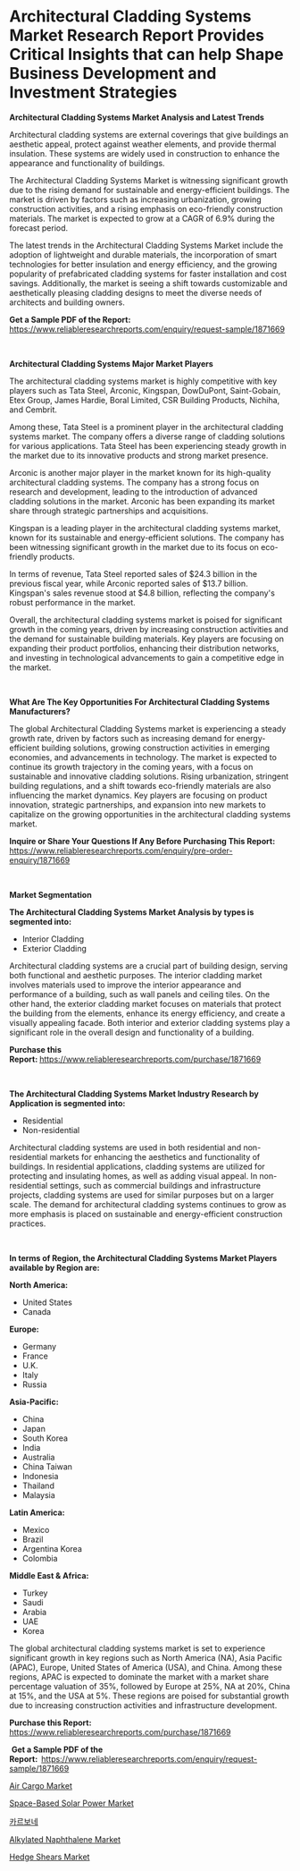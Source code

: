 <p><h1>Architectural Cladding Systems Market Research Report Provides Critical Insights that can help Shape Business Development and Investment Strategies</h1></p><p><strong>Architectural Cladding Systems Market Analysis and Latest Trends</strong></p>
<p><p>Architectural cladding systems are external coverings that give buildings an aesthetic appeal, protect against weather elements, and provide thermal insulation. These systems are widely used in construction to enhance the appearance and functionality of buildings.</p><p>The Architectural Cladding Systems Market is witnessing significant growth due to the rising demand for sustainable and energy-efficient buildings. The market is driven by factors such as increasing urbanization, growing construction activities, and a rising emphasis on eco-friendly construction materials. The market is expected to grow at a CAGR of 6.9% during the forecast period.</p><p>The latest trends in the Architectural Cladding Systems Market include the adoption of lightweight and durable materials, the incorporation of smart technologies for better insulation and energy efficiency, and the growing popularity of prefabricated cladding systems for faster installation and cost savings. Additionally, the market is seeing a shift towards customizable and aesthetically pleasing cladding designs to meet the diverse needs of architects and building owners.</p></p>
<p><strong>Get a Sample PDF of the Report:&nbsp;</strong> <a href="https://www.reliableresearchreports.com/enquiry/request-sample/1871669">https://www.reliableresearchreports.com/enquiry/request-sample/1871669</a></p>
<p>&nbsp;</p>
<p><strong>Architectural Cladding Systems Major Market Players</strong></p>
<p><p>The architectural cladding systems market is highly competitive with key players such as Tata Steel, Arconic, Kingspan, DowDuPont, Saint-Gobain, Etex Group, James Hardie, Boral Limited, CSR Building Products, Nichiha, and Cembrit. </p><p>Among these, Tata Steel is a prominent player in the architectural cladding systems market. The company offers a diverse range of cladding solutions for various applications. Tata Steel has been experiencing steady growth in the market due to its innovative products and strong market presence.</p><p>Arconic is another major player in the market known for its high-quality architectural cladding systems. The company has a strong focus on research and development, leading to the introduction of advanced cladding solutions in the market. Arconic has been expanding its market share through strategic partnerships and acquisitions.</p><p>Kingspan is a leading player in the architectural cladding systems market, known for its sustainable and energy-efficient solutions. The company has been witnessing significant growth in the market due to its focus on eco-friendly products.</p><p>In terms of revenue, Tata Steel reported sales of $24.3 billion in the previous fiscal year, while Arconic reported sales of $13.7 billion. Kingspan's sales revenue stood at $4.8 billion, reflecting the company's robust performance in the market.</p><p>Overall, the architectural cladding systems market is poised for significant growth in the coming years, driven by increasing construction activities and the demand for sustainable building materials. Key players are focusing on expanding their product portfolios, enhancing their distribution networks, and investing in technological advancements to gain a competitive edge in the market.</p></p>
<p>&nbsp;</p>
<p><strong>What Are The Key Opportunities For Architectural Cladding Systems Manufacturers?</strong></p>
<p><p>The global Architectural Cladding Systems market is experiencing a steady growth rate, driven by factors such as increasing demand for energy-efficient building solutions, growing construction activities in emerging economies, and advancements in technology. The market is expected to continue its growth trajectory in the coming years, with a focus on sustainable and innovative cladding solutions. Rising urbanization, stringent building regulations, and a shift towards eco-friendly materials are also influencing the market dynamics. Key players are focusing on product innovation, strategic partnerships, and expansion into new markets to capitalize on the growing opportunities in the architectural cladding systems market.</p></p>
<p><strong>Inquire or Share Your Questions If Any Before Purchasing This Report:</strong> <a href="https://www.reliableresearchreports.com/enquiry/pre-order-enquiry/1871669">https://www.reliableresearchreports.com/enquiry/pre-order-enquiry/1871669</a></p>
<p>&nbsp;</p>
<p><strong>Market Segmentation</strong></p>
<p><strong>The Architectural Cladding Systems Market Analysis by types is segmented into:</strong></p>
<p><ul><li>Interior Cladding</li><li>Exterior Cladding</li></ul></p>
<p><p>Architectural cladding systems are a crucial part of building design, serving both functional and aesthetic purposes. The interior cladding market involves materials used to improve the interior appearance and performance of a building, such as wall panels and ceiling tiles. On the other hand, the exterior cladding market focuses on materials that protect the building from the elements, enhance its energy efficiency, and create a visually appealing facade. Both interior and exterior cladding systems play a significant role in the overall design and functionality of a building.</p></p>
<p><strong>Purchase this Report:&nbsp;</strong><a href="https://www.reliableresearchreports.com/purchase/1871669">https://www.reliableresearchreports.com/purchase/1871669</a></p>
<p>&nbsp;</p>
<p><strong>The Architectural Cladding Systems Market Industry Research by Application is segmented into:</strong></p>
<p><ul><li>Residential</li><li>Non-residential</li></ul></p>
<p><p>Architectural cladding systems are used in both residential and non-residential markets for enhancing the aesthetics and functionality of buildings. In residential applications, cladding systems are utilized for protecting and insulating homes, as well as adding visual appeal. In non-residential settings, such as commercial buildings and infrastructure projects, cladding systems are used for similar purposes but on a larger scale. The demand for architectural cladding systems continues to grow as more emphasis is placed on sustainable and energy-efficient construction practices.</p></p>
<p>&nbsp;</p>
<p><strong>In terms of Region, the Architectural Cladding Systems Market Players available by Region are:</strong></p>
<p>
    <p> <strong> North America: </strong>
        <ul>
            <li>United States</li>
            <li>Canada</li>
        </ul>
        </p> 
    <p> <strong> Europe: </strong>
        <ul>
            <li>Germany</li>
            <li>France</li>
            <li>U.K.</li>
            <li>Italy</li>
            <li>Russia</li>
        </ul>
        </p> 
    <p> <strong> Asia-Pacific: </strong>
        <ul>
            <li>China</li>
            <li>Japan</li>
            <li>South Korea</li>
            <li>India</li>
            <li>Australia</li>
            <li>China Taiwan</li>
            <li>Indonesia</li>
            <li>Thailand</li>
            <li>Malaysia</li>
        </ul>
        </p> 
    <p> <strong> Latin America: </strong>
        <ul>
            <li>Mexico</li>
            <li>Brazil</li>
            <li>Argentina Korea</li>
            <li>Colombia</li>
        </ul>
        </p> 
    <p> <strong> Middle East & Africa: </strong>
        <ul>
            <li>Turkey</li>
            <li>Saudi</li>
            <li>Arabia</li>
            <li>UAE</li>
            <li>Korea</li>
        </ul>
    </p>
    </p>
<p><p>The global architectural cladding systems market is set to experience significant growth in key regions such as North America (NA), Asia Pacific (APAC), Europe, United States of America (USA), and China. Among these regions, APAC is expected to dominate the market with a market share percentage valuation of 35%, followed by Europe at 25%, NA at 20%, China at 15%, and the USA at 5%. These regions are poised for substantial growth due to increasing construction activities and infrastructure development.</p></p>
<p><strong>Purchase this Report: </strong><a href="https://www.reliableresearchreports.com/purchase/1871669">https://www.reliableresearchreports.com/purchase/1871669</a></p>
<p>&nbsp;<strong>Get a Sample PDF of the Report:&nbsp;&nbsp;</strong><a href="https://www.reliableresearchreports.com/enquiry/request-sample/1871669">https://www.reliableresearchreports.com/enquiry/request-sample/1871669</a></p>
<p><strong></strong></p>
<p><p><a href="https://issuu.com/reportprime-2/docs/air-cargo-market-size-2030.pptx">Air Cargo Market</a></p><p><a href="https://issuu.com/reportprime-2/docs/space-based-solar-power-market-size-2030.pptx">Space-Based Solar Power Market</a></p><p><a href="https://github.com/trmesnao7959541/Market-Research-Report-List-1/blob/main/4256479189898.md">카르보네</a></p><p><a href="https://github.com/sonuprakash1/Market-Research-Report-List-1/blob/main/alkylated-naphthalene-market.md">Alkylated Naphthalene Market</a></p><p><a href="https://florentine-yuzu-f42.notion.site/Hedge-Shears-Market-Size-Evaluating-its-Market-Trends-Growth-and-Projections-2024-2031-8f762bded2aa435e94a0110b678e2cde">Hedge Shears Market</a></p></p>